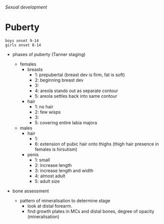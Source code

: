 ###### Sexual development

# Puberty
    boys onset 9-14
    girls onset 8-14
- phases of puberty (Tanner staging)
    + females
        * breasts
            - 1: prepubertal (breast dev is firm, fat is soft)
            - 2: beginning breast dev
            - 3: 
            - 4: areola stands out as separate contour
            - 5: areola settles back into same contour
        * hair
            - 1: no hair
            - 2: few wisps
            - 3: 
            - 5: covering entire labia majora
    + males
        * hair
            - 1: 
            - 6: extension of pubic hair onto thighs (thigh hair presence in females is hirsutism)
        * penis
            - 1: small
            - 2: increase length
            - 3: increase length and width
            - 4: almost adult
            - 5: adult size

- bone assessment
    + pattern of mineralisation to determine stage
        * look at distal forearm. 
        * find growth plates in MCs and distal bones, degree of opacity (mineralisation)